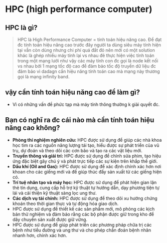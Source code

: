 # HPC (high performance computer)

## HPC là  gì?

> HPC là High Performance Computer = tính toán hiệu năng cao. Để đạt đc tính toán hiệu năng cao trước đây người ta dùng siêu máy tính hiện tại vẫn còn dùng nhưng chi phí quá đắt đỏ nên mới có một solution khác là ghép nhiều máy tính lại vs nhau đẻ thực hiện việc tính toán trong một mạng lưới như vậy các máy tính con đc gọi là node kết nối vs nhau bởi 1 mạng tốc độ cao để đảm bảo tốc độ truyền dữ liệu đc đảm bảo vì dadagn cần hiệu năng tính toán cao mà mạng này thương gọi là mạng infinity band.

## vậy cần tính toán hiệu năng cao để làm gì?

- Vì có những vấn đề phức tạp mà máy tính thông thường k giải quyết đc.

## Bạn có nghĩ ra đc cái nào mà cần tính toán hiệu năng cao không?

- **Phòng thí nghiệm nghiên cứu:** HPC được sử dụng để giúp các nhà khoa học tìm ra các nguồn năng lượng tái tạo, hiểu được sự phát triển của vũ trụ, dự đoán và theo dõi các cơn bão và tạo ra các vật liệu mới.
- **Truyền thông và giải trí:** HPC được sử dụng để chỉnh sửa phim, tạo hiệu ứng đặc biệt gây chú ý và phát trực tiếp các sự kiện trên khắp thế giới.
- **Dầu khí (Oil and Gas):** HPC được sử dụng để xác định chính xác hơn nơi khoan cho các giếng mới và để giúp thúc đẩy sản xuất từ các giếng hiện có.
- **Trí tuệ nhân tạo và máy học:** HPC được sử dụng để phát hiện gian lận thẻ tín dụng, cung cấp hỗ trợ kỹ thuật tự hướng dẫn, dạy phương tiện tự lái và cải thiện kỹ thuật sàng lọc ung thư.
- **Các dịch vụ tài chính:** HPC được sử dụng để theo dõi xu hướng chứng khoán theo thời gian thực và tự động hóa giao dịch.
- HPC được sử dụng để thiết kế các sản phẩm mới, mô phỏng các kịch bản thử nghiệm và đảm bảo rằng các bộ phận được giữ trong kho để dây chuyền sản xuất được giữ vững.
- HPC được sử dụng để giúp phát triển các phương pháp chữa trị các bệnh như tiểu đường và ung thư và cho phép chẩn đoán bệnh nhân nhanh hơn, chính xác hơn.

